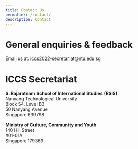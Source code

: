```yaml
---
title: Contact Us
permalink: /contact/
description: Contact
---
```


# General enquiries & feedback
Email us at: <a href="mailto:iccs2022-secretariat@ntu.edu.sg">iccs2022-secretariat@ntu.edu.sg</a>
# ICCS Secretariat
**S. Rajaratnam School of International Studies (RSIS)**  
Nanyang Technological University  
Block S4, Level B3  
50 Nanyang Avenue  
Singapore 639798  

**Ministry of Culture, Community and Youth**  
140 Hill Street  
#01-01A  
Singapore 179369